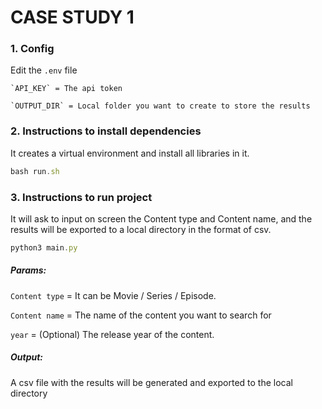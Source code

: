 # CASE STUDY 1

### 1. Config
Edit the `.env` file

    `API_KEY` = The api token
    
    `OUTPUT_DIR` = Local folder you want to create to store the results


### 2. Instructions to install dependencies

It creates a virtual environment and install all libraries in it.

```javascript
bash run.sh
```

### 3. Instructions to run project

It will ask to input on screen the Content type and Content name, and the results will be exported to a local directory in the format of csv.

```javascript
python3 main.py
```

##### Params:

  `Content type` = It can be Movie / Series / Episode.
  
  `Content name` = The name of the content you want to search for
  
  `year` = (Optional) The release year of the content.
 
##### Output:
A csv file with the results will be generated and exported to the local directory
